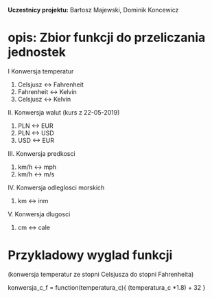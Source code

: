 **Uczestnicy projektu:** Bartosz Majewski, Dominik Koncewicz

# opis: Zbior funkcji do przeliczania jednostek
 
I Konwersja temperatur
 1. Celsjusz <-> Fahrenheit
 2. Fahrenheit <-> Kelvin
 3. Celsjusz <-> Kelvin
 
II. Konwersja walut (kurs z 22-05-2019)
 1. PLN <-> EUR
 2. PLN <-> USD
 3. USD <-> EUR

III. Konwersja predkosci
 1. km/h <-> mph
 2. km/h <-> m/s
 
IV. Konwersja odleglosci morskich
 1. km <-> inm
 
V. Konwersja dlugosci
 1. cm <-> cale


# Przykladowy wyglad funkcji 
(konwersja temperatur ze stopni Celsjusza do stopni Fahrenheita)
 
 konwersja_c_f = function(temperatura_c){
   (temperatura_c *1.8) + 32
 }

 
